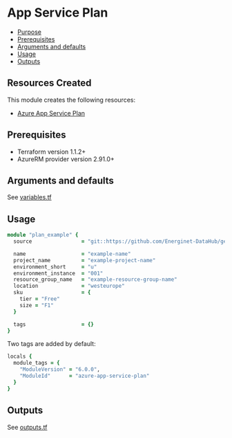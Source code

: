 # App Service Plan

- [Purpose](#purpose)
- [Prerequisites](#prerequisites)
- [Arguments and defaults](#arguments-and-defaults)
- [Usage](#usage)
- [Outputs](#outputs)

## Resources Created

This module creates the following resources:

- [Azure App Service Plan](https://registry.terraform.io/providers/hashicorp/azurerm/latest/docs/resources/app_service_plan)

## Prerequisites

- Terraform version 1.1.2+
- AzureRM provider version 2.91.0+

## Arguments and defaults

See [variables.tf](./variables.tf)

## Usage

```ruby
module "plan_example" {
  source                = "git::https://github.com/Energinet-DataHub/geh-terraform-modules.git//azure/app-service-plan?ref=6.0.0"

  name                  = "example-name"
  project_name          = "example-project-name"
  environment_short     = "u"
  environment_instance  = "001"
  resource_group_name   = "example-resource-group-name"
  location              = "westeurope"
  sku                   = {
    tier = "Free"
    size = "F1"
  }

  tags                  = {}
}
```

Two tags are added by default:

```ruby
locals {
  module_tags = {
    "ModuleVersion" = "6.0.0",
    "ModuleId"      = "azure-app-service-plan"
  }
}
```

## Outputs

See [outputs.tf](./outputs.tf)
